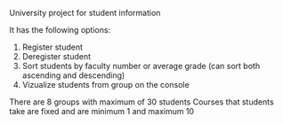 University project for student information

It has the following options:
1. Register student
2. Deregister student
3. Sort students by faculty number or average grade (can sort both ascending and descending)
4. Vizualize students from group on the console

There are 8 groups with maximum of 30 students
Courses that students take are fixed and are minimum 1 and maximum 10

